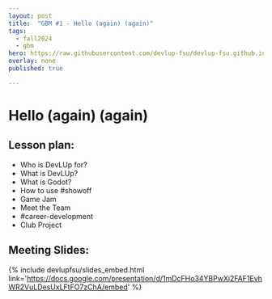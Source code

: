 ```yaml
---
layout: post
title:  "GBM #1 - Hello (again) (again)"
tags:
  - fall2024
  - gbm
hero: https://raw.githubusercontent.com/devlup-fsu/devlup-fsu.github.io/master/assets/img/welcome/hero.png
overlay: none
published: true

---
```


# Hello (again) (again)

## Lesson plan:
- Who is DevLUp for?
- What is DevLUp?
- What is Godot?
- How to use #showoff
- Game Jam
- Meet the Team
- #career-development
- Club Project


## Meeting Slides:
{% include devlupfsu/slides_embed.html link='https://docs.google.com/presentation/d/1mDcFHo34YBPwXi2FAF1EvhWR2VuLDesUxLFtFO7zChA/embed' %}
